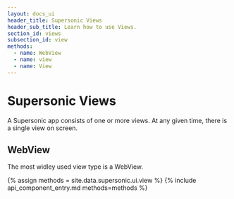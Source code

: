 ```yaml
---
layout: docs_ui
header_title: Supersonic Views
header_sub_title: Learn how to use Views.
section_id: views
subsection_id: view
methods:
  - name: WebView
  - name: view
  - name: View
---
```


# Supersonic Views

A Supersonic app consists of one or more views. At any given time, there is a single view on screen.

## WebView

The most widley used view type is a WebView.

{% assign methods = site.data.supersonic.ui.view %}
{% include api_component_entry.md methods=methods %}
